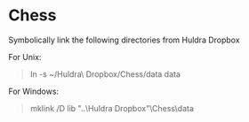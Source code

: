 # Chess

Symbolically link the following directories from Huldra Dropbox

For Unix:

> ln -s ~/Huldra\ Dropbox/Chess/data data

For Windows:

> mklink /D lib "..\Huldra Dropbox"\Chess\data
